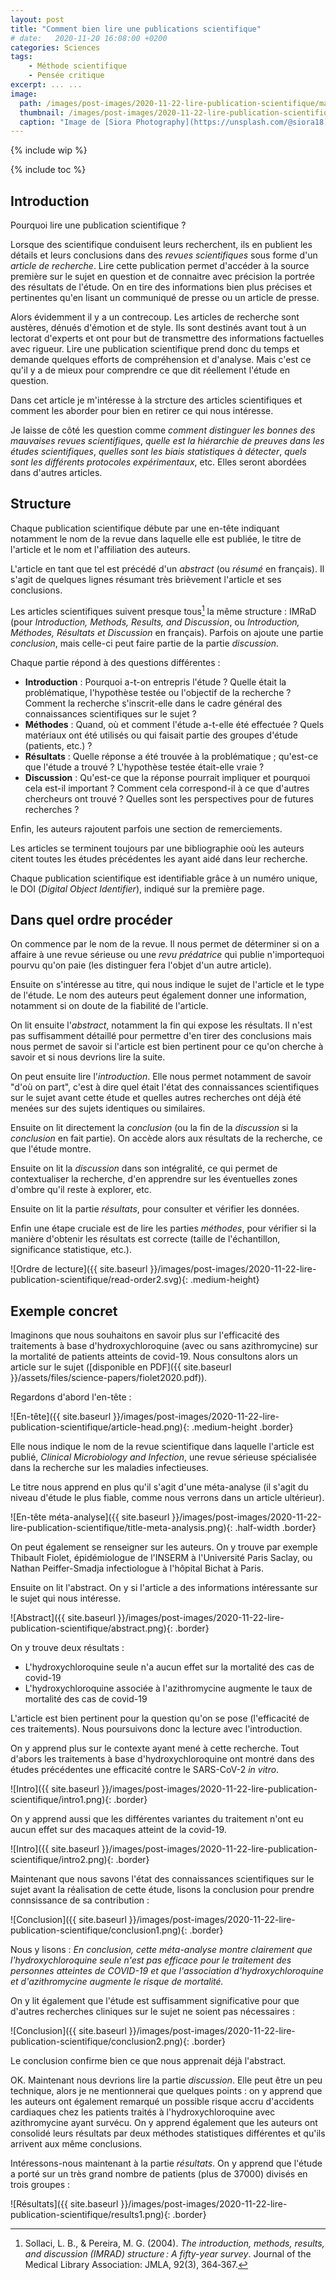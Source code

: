 ```yaml
---
layout: post
title: "Comment bien lire une publications scientifique"
# date:   2020-11-20 16:08:00 +0200
categories: Sciences
tags:
    - Méthode scientifique
    - Pensée critique
excerpt: ... ...
image:
  path: /images/post-images/2020-11-22-lire-publication-scientifique/main.jpg
  thumbnail: /images/post-images/2020-11-22-lire-publication-scientifique/main-thumb-flat.jpg
  caption: "Image de [Siora Photography](https://unsplash.com/@siora18)"
---
```


{% include wip %}

{% include toc %}

## Introduction

Pourquoi lire une publication scientifique ?

Lorsque des scientifique conduisent leurs recherchent, ils en publient les détails et leurs conclusions dans des *revues scientifiques* sous forme d'un *article de recherche*. Lire cette publication permet d'accéder à la source première sur le sujet en question et de connaitre avec précision la portrée des résultats de l'étude. On en tire des informations bien plus précises et pertinentes qu'en lisant un communiqué de presse ou un article de presse.

Alors évidemment il y a un contrecoup. Les articles de recherche sont austères, dénués d'émotion et de style. Ils sont destinés avant tout à un lectorat d'experts et ont pour but de transmettre des informations factuelles avec rigueur. Lire une publication scientifique prend donc du temps et demande quelques efforts de compréhension et d'analyse. Mais c'est ce qu'il y a de mieux pour comprendre ce que dit réellement l'étude en question.

Dans cet article je m'intéresse à la strcture des articles scientifiques et comment les aborder pour bien en retirer ce qui nous intéresse.

Je laisse de côté les question comme *comment distinguer les bonnes des mauvaises revues scientifiques*, *quelle est la hiérarchie de preuves dans les études scientifiques*, *quelles sont les biais statistiques à détecter*, *quels sont les différents protocoles expérimentaux*, etc. Elles seront abordées dans d'autres articles.

## Structure

Chaque publication scientifique débute par une en-tête indiquant notamment le nom de la revue dans laquelle elle est publiée, le titre de l'article et le nom et l'affiliation des auteurs.

L'article en tant que tel est précédé d'un *abstract* (ou *résumé* en français). Il s'agit de quelques lignes résumant très brièvement l'article et ses conclusions.

Les articles scientifiques suivent presque tous[^sollaci_imrad] la même structure : IMRaD (pour *Introduction, Methods, Results, and Discussion*, ou *Introduction, Méthodes, Résultats et Discussion* en français). Parfois on ajoute une partie *conclusion*, mais celle-ci peut faire partie de la partie *discussion*.

Chaque partie répond à des questions différentes :

* **Introduction** : Pourquoi a-t-on entrepris l'étude ? Quelle était la problématique, l'hypothèse testée ou l'objectif de la recherche ? Comment la recherche s'inscrit-elle dans le cadre général des connaissances scientifiques sur le sujet ?
* **Méthodes** : Quand, où et comment l'étude a-t-elle été effectuée ? Quels matériaux ont été utilisés ou qui faisait partie des groupes d'étude (patients, etc.) ?
* **Résultats** : Quelle réponse a été trouvée à la problématique ; qu'est-ce que l'étude a trouvé ? L'hypothèse testée était-elle vraie ?
* **Discussion** : Qu'est-ce que la réponse pourrait impliquer et pourquoi cela est-il important ? Comment cela correspond-il à ce que d'autres chercheurs ont trouvé ? Quelles sont les perspectives pour de futures recherches ?

Enfin, les auteurs rajoutent parfois une section de remerciements.

Les articles se terminent toujours par une bibliographie ooù les auteurs citent toutes les études précédentes les ayant aidé dans leur recherche.

Chaque publication scientifique est identifiable grâce à un numéro unique, le DOI (*Digital Object Identifier*), indiqué sur la première page.

## Dans quel ordre procéder

On commence par le nom de la revue. Il nous permet de déterminer si on a affaire à une revue sérieuse ou une *revu prédatrice* qui publie n'importequoi pourvu qu'on paie (les distinguer fera l'objet d'un autre article).

Ensuite on s'intéresse au titre, qui nous indique le sujet de l'article et le type de l'étude. Le nom des auteurs peut également donner une information, notamment si on doute de la fiabilité de l'article.

On lit ensuite l'*abstract*, notamment la fin qui expose les résultats. Il n'est pas suffisamment détaillé pour permettre d'en tirer des conclusions mais nous permet de savoir si l'article est bien pertinent pour ce qu'on cherche à savoir et si nous devrions lire la suite.

On peut ensuite lire l'*introduction*. Elle nous permet notamment de savoir "d'où on part", c'est à dire quel était l'état des connaissances scientifiques sur le sujet avant cette étude et quelles autres recherches ont déjà été menées sur des sujets identiques ou similaires.

Ensuite on lit directement la *conclusion* (ou la fin de la *discussion* si la *conclusion* en fait partie). On accède alors aux résultats de la recherche, ce que l'étude montre.

Ensuite on lit la *discussion* dans son intégralité, ce qui permet de contextualiser la recherche, d'en apprendre sur les éventuelles zones d'ombre qu'il reste à explorer, etc.

Ensuite on lit la partie *résultats*, pour consulter et vérifier les données.

Enfin une étape cruciale est de lire les parties *méthodes*, pour vérifier si la manière d'obtenir les résultats est correcte (taille de l'échantillon, significance statistique, etc.).

![Ordre de lecture]({{ site.baseurl }}/images/post-images/2020-11-22-lire-publication-scientifique/read-order2.svg){: .medium-height}

## Exemple concret

Imaginons que nous souhaitons en savoir plus sur l'efficacité des traitements à base d'hydroxychloroquine (avec ou sans azithromycine) sur la mortalité de patients atteints de covid-19. Nous consultons alors un article sur le sujet ([disponible en PDF]({{ site.baseurl }}/assets/files/science-papers/fiolet2020.pdf)).

Regardons d'abord l'en-tête :

![En-tête]({{ site.baseurl }}/images/post-images/2020-11-22-lire-publication-scientifique/article-head.png){: .medium-height .border}

Elle nous indique le nom de la revue scientifique dans laquelle l'article est publié, *Clinical Microbiology and Infection*, une revue sérieuse spécialisée dans la recherche sur les maladies infectieuses.

Le titre nous apprend en plus qu'il s'agit d'une méta-analyse (il s'agit du niveau d'étude le plus fiable, comme nous verrons dans un article ultérieur).

![En-tête méta-analyse]({{ site.baseurl }}/images/post-images/2020-11-22-lire-publication-scientifique/title-meta-analysis.png){: .half-width .border}

On peut également se renseigner sur les auteurs. On y trouve par exemple Thibault Fiolet, épidémiologue de l'INSERM à l'Université Paris Saclay, ou Nathan Peiffer-Smadja infectiologue à l'hôpital Bichat à Paris.

Ensuite on lit l'abstract. On y si l'article a des informations intéressante sur le sujet qui nous intéresse.

![Abstract]({{ site.baseurl }}/images/post-images/2020-11-22-lire-publication-scientifique/abstract.png){: .border}

On y trouve deux résultats :

* L'hydroxychloroquine seule n'a aucun effet sur la mortalité des cas de covid-19
* L'hydroxychloroquine associée à l'azithromycine augmente le taux de mortalité des cas de covid-19

L'article est bien pertinent pour la question qu'on se pose (l'efficacité de ces traitements). Nous poursuivons donc la lecture avec l'introduction.

On y apprend plus sur le contexte ayant mené à cette recherche. Tout d'abors les traitements à base d'hydroxychloroquine ont montré dans des études précédentes une efficacité contre le SARS-CoV-2 *in vitro*.

![Intro]({{ site.baseurl }}/images/post-images/2020-11-22-lire-publication-scientifique/intro1.png){: .border}

On y apprend aussi que les différentes variantes du traitement n'ont eu aucun effet sur des macaques atteint de la covid-19.

![Intro]({{ site.baseurl }}/images/post-images/2020-11-22-lire-publication-scientifique/intro2.png){: .border}

Maintenant que nous savons l'état des connaissances scientifiques sur le sujet avant la réalisation de cette étude, lisons la conclusion pour prendre connsissance de sa contribution :

![Conclusion]({{ site.baseurl }}/images/post-images/2020-11-22-lire-publication-scientifique/conclusion1.png){: .border}

Nous y lisons : *En conclusion, cette méta-analyse montre clairement que l'hydroxychloroquine seule n'est pas efficace pour le traitement des personnes atteintes de COVID-19 et que l'association d'hydroxychloroquine et d'azithromycine augmente le risque de mortalité.*

On y lit également que l'étude est suffisamment significative pour que d'autres recherches cliniques sur le sujet ne soient pas nécessaires :

![Conclusion]({{ site.baseurl }}/images/post-images/2020-11-22-lire-publication-scientifique/conclusion2.png){: .border}

Le conclusion confirme bien ce que nous apprenait déjà l'abstract.

OK. Maintenant nous devrions lire la partie *discussion*. Elle peut être un peu technique, alors je ne mentionnerai que quelques points : on y apprend que les auteurs ont également remarqué un possible risque accru d'accidents cardiaques chez les patients traités à l'hydroxychloroquine avec azithromycine ayant survécu. On y apprend également que les auteurs ont consolidé leurs résultats par deux méthodes statistiques différentes et qu'ils arrivent aux même conclusions.

Intéressons-nous maintenant à la partie *résultats*. On y apprend que l'étude a porté sur un très grand nombre de patients (plus de 37000) divisés en trois groupes :

![Résultats]({{ site.baseurl }}/images/post-images/2020-11-22-lire-publication-scientifique/results1.png){: .border}

<!-- Références -->

[^sollaci_imrad]: Sollaci, L. B., & Pereira, M. G. (2004). *The introduction, methods, results, and discussion (IMRAD) structure : A fifty-year survey*. Journal of the Medical Library Association: JMLA, 92(3), 364‑367.
